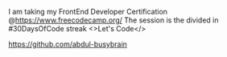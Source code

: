 I am  taking my FrontEnd Developer Certification @https://www.freecodecamp.org/
The session is the divided in #30DaysOfCode streak
<>Let's Code</>

https://github.com/abdul-busybrain